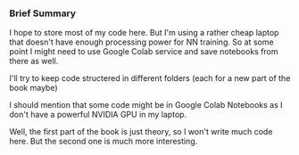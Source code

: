 ### Brief Summary
I hope to store most of my code here. But I'm using a rather cheap laptop that doesn't have enough processing power for NN training. 
So at some point I might need to use Google Colab service and save notebooks from there as well.

I'll try to keep code structered in different folders (each for a new part of the book maybe)

I should mention that some code might be in Google Colab Notebooks as I don't have a powerful NVIDIA GPU in my laptop.

Well, the first part of the book is just theory, so I won't write much code here. But the second one is much more interesting.
